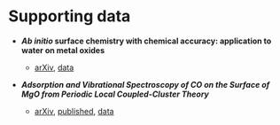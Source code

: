 # Supporting data

- ***Ab initio* surface chemistry with chemical accuracy: application to water on metal oxides**
  - [arXiv](https://arxiv.org/abs/2309.14640), [data](https://github.com/hongzhouye/supporting_data/tree/main/2023/arXiv%3A2309.14640)

- ***Adsorption and Vibrational Spectroscopy of CO on the Surface of MgO from Periodic Local Coupled-Cluster Theory***
  - [arXiv](https://arxiv.org/abs/2309.14651), [published](https://doi.org/10.1039/D4FD00041B), [data](https://github.com/hongzhouye/supporting_data/tree/main/2023/arXiv%3A2309.14651)
